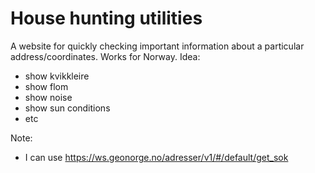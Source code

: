 # House hunting utilities
A website for quickly checking important information about a particular address/coordinates. Works for Norway.
Idea:
- show kvikkleire
- show flom
- show noise
- show sun conditions
- etc


Note:
- I can use https://ws.geonorge.no/adresser/v1/#/default/get_sok